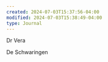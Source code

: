 ```yaml
---
created: 2024-07-03T15:37:56-04:00
modified: 2024-07-03T15:38:49-04:00
type: Journal
---
```


Dr Vera 

De Schwaringen

